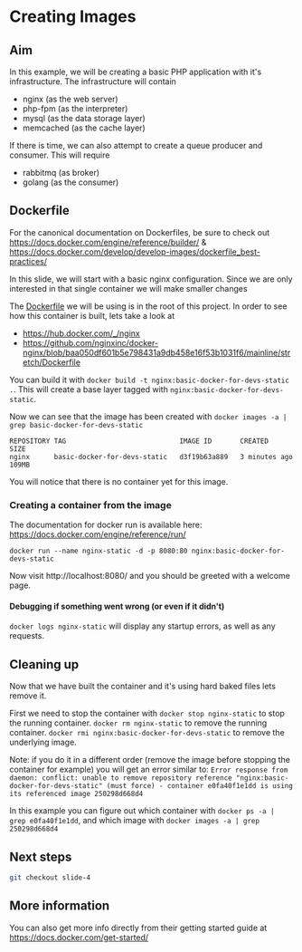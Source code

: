 # Creating Images #

## Aim ##

In this example, we will be creating a basic PHP application with it's infrastructure.
The infrastructure will contain 

- nginx (as the web server)
- php-fpm (as the interpreter)
- mysql (as the data storage layer)
- memcached (as the cache layer)

If there is time, we can also attempt to create a queue producer and consumer. This will require

- rabbitmq (as broker)
- golang (as the consumer)

## Dockerfile ##

For the canonical documentation on Dockerfiles, be sure to check out https://docs.docker.com/engine/reference/builder/ & https://docs.docker.com/develop/develop-images/dockerfile_best-practices/

In this slide, we will start with a basic nginx configuration. Since we are only interested in that single container we will make smaller changes

The [Dockerfile](./Dockerfile) we will be using is in the root of this project.
In order to see how this container is built, lets take a look at

- https://hub.docker.com/_/nginx
- https://github.com/nginxinc/docker-nginx/blob/baa050df601b5e798431a9db458e16f53b1031f6/mainline/stretch/Dockerfile

You can build it with `docker build -t nginx:basic-docker-for-devs-static .`. 
This will create a base layer tagged with `nginx:basic-docker-for-devs-static`.

Now we can see that the image has been created with `docker images -a | grep basic-docker-for-devs-static`

```text
REPOSITORY TAG                            IMAGE ID       CREATED        SIZE
nginx      basic-docker-for-devs-static   d3f19b63a889   3 minutes ago  109MB
```

You will notice that there is no container yet for this image.

### Creating a container from the image ###

The documentation for docker run is available here: https://docs.docker.com/engine/reference/run/

`docker run --name nginx-static -d -p 8080:80 nginx:basic-docker-for-devs-static`

Now visit http://localhost:8080/ and you should be greeted with a welcome page.

#### Debugging if something went wrong (or even if it didn't) ####

`docker logs nginx-static` will display any startup errors, as well as any requests.

## Cleaning up ##

Now that we have built the container and it's using hard baked files lets remove it.

First we need to stop the container with
`docker stop nginx-static` to stop the running container.
`docker rm nginx-static` to remove the running container.
`docker rmi nginx:basic-docker-for-devs-static` to remove the underlying image.

Note: if you do it in a different order (remove the image before stopping the 
container for example) you will get an error similar to:
`Error response from daemon: conflict: unable to remove repository reference "nginx:basic-docker-for-devs-static" (must force) - container e0fa40f1e1dd is using its referenced image 250298d668d4`

In this example you can figure out which container with `docker ps -a | grep e0fa40f1e1dd`,
and which image with `docker images -a | grep 250298d668d4`

## Next steps ##

```bash
git checkout slide-4
```

## More information ##

You can also get more info directly from their getting started guide at https://docs.docker.com/get-started/

